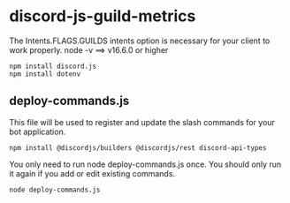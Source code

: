 # discord-js-guild-metrics

The Intents.FLAGS.GUILDS intents option is necessary for your client to work properly.
node -v ==> v16.6.0 or higher
```
npm install discord.js
npm install dotenv
```

## deploy-commands.js

This file will be used to register and update the slash commands for your bot application.
```
npm install @discordjs/builders @discordjs/rest discord-api-types
```
You only need to run node deploy-commands.js once. You should only run it again if you add or edit existing commands.
```
node deploy-commands.js
```
